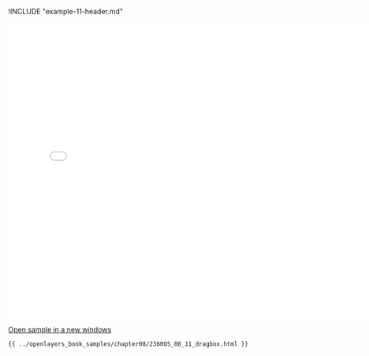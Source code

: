 
!INCLUDE "example-11-header.md"

<iframe src="../openlayers_book_samples/chapter08/2360OS_08_11_dragbox.html" width="770" height="600" frameBorder="0" seamless="seamless">
</iframe>

<a href="../openlayers_book_samples/chapter08/2360OS_08_11_dragbox.html" target="_blank">Open sample in a new windows</a>

```html
{{ ../openlayers_book_samples/chapter08/2360OS_08_11_dragbox.html }}
```
